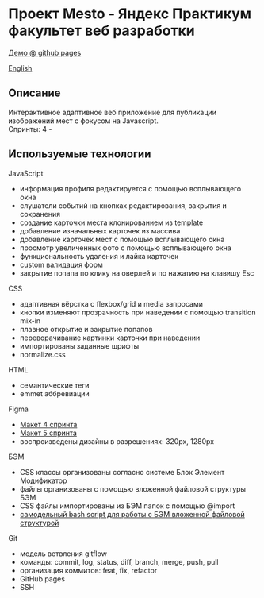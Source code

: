 # Проект Mesto - Яндекс Практикум факультет веб разработки

[Демо @ github pages](https://bliss-code.github.io/mesto/)

[English](./README.md)

## Описание

Интерактивное адаптивное веб приложение для публикации изображений мест с фокусом на Javascript.\
Спринты: 4 -

## Используемые технологии

JavaScript
- информация профиля редактируется с помощью всплывающего окна
- слушатели событий на кнопках редактирования, закрытия и сохранения
- создание карточки места клонированием из template
- добавление изначальных карточек из массива
- добавление карточек мест c помощью всплывающего окна
- просмотр увеличенных фото с помощью всплывающего окна
- функциональность удаления и лайка карточек
- custom валидация форм
- закрытие попапа по клику на оверлей и по нажатию на клавишу Esc

CSS
- адаптивная вёрстка с flexbox/grid и media запросами
- кнопки изменяют прозрачность при наведении с помощью transition mix-in
- плавное открытие и закрытие попапов
- переворачивание картинки карточки при наведении
- импортированы заданные шрифты
- normalize.css

HTML
- семантические теги
- emmet аббревиации

Figma
- [Макет 4 спринта](https://www.figma.com/file/2cn9N9jSkmxD84oJik7xL7/JavaScript.-Sprint-4?node-id=0%3A1)
- [Макет 5 спринта](https://www.figma.com/file/bjyvbKKJN2naO0ucURl2Z0/JavaScript.-Sprint-5?node-id=0%3A1)
- воспроизведены дизайны в разрешениях: 320px, 1280px

БЭМ
- CSS классы организованы согласно системе Блок Элемент Модификатор
- файлы организованы с помощью вложенной файловой структуры БЭМ
- CSS файлы импортированы из БЭМ папок с помощью @import
- [самодельный bash script для работы с БЭМ вложенной файловой структурой](https://github.com/bliss-code/instruments)

Git
- модель ветвления gitflow
- команды: commit, log, status, diff, branch, merge, push, pull
- организация коммитов: feat, fix, refactor
- GitHub pages
- SSH
